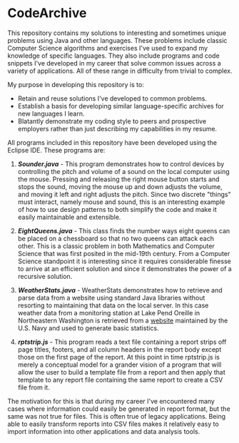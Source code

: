 # CodeArchive
This repository contains my solutions to interesting and sometimes unique problems using Java and other languages. These problems include classic Computer Science algorithms and exercises I've used to expand my knowledge of specific languages. They also include programs and code snippets I've developed in my career that solve common issues across a variety of applications. All of these range in difficulty from trivial to complex.

My purpose in developing this repository is to:
- Retain and reuse solutions I've developed to common problems.
- Establish a basis for developing similar language-specific archives for new languages I learn.
- Blatantly demonstrate my coding style to peers and prospective employers rather than just describing my capabilities in my resume.

All programs included in this repository have been developed using the Eclipse IDE. These programs are:

1. **_Sounder.java_** - 
This program demonstrates how to control devices by controlling the pitch and volume of a sound on the local computer using the mouse. Pressing and releasing the right mouse button starts and stops the sound, moving the mouse up and down adjusts the volume, and moving it left and right adjusts the pitch. Since two discrete "things" must interact, namely mouse and sound, this is an interesting example of how to use design patterns to both simplify the code and make it easily maintainable and extensible.

2. **_EightQueens.java_** - 
This class finds the number ways eight queens can be placed on a chessboard so that no two queens can attack each other. This is a classic problem in both Mathematics and Computer Science that was first posited in the mid-19th century. From a Computer Science standpoint it is interesting since it requires considerable finesse to arrive at an efficient solution and since it demonstrates the power of a recursive solution.

3. **_WeatherStats.java_** - 
WeatherStats demonstrates how to retrieve and parse data from a website using standard Java libraries without resorting to maintaining that data on the local server. In this case weather data from a monitoring station at Lake Pend Oreille in Northeastern Washington is retrieved from a [website](http://lpo.dt.navy.mil) maintained by the U.S. Navy and used to generate basic statistics. 

4. **_rptstrip.js_** -
This program reads a text file containing a report strips off page titles, footers, and all column headers
in the report body except those on the first page of the report. At this point in time rptstrip.js is merely a conceptual model for a grander vision of a program that will allow the user to build a template file from a report and then apply that template to any report file containing the same report to create a CSV file from it.

The motivation for this is that during my career I've encountered many cases where information could easily be generated in report format, but the same was not true for files. This is often true of legacy applications. Being able to easily transform reports into CSV files makes it relatively easy to import information into other applications and data analysis tools.
